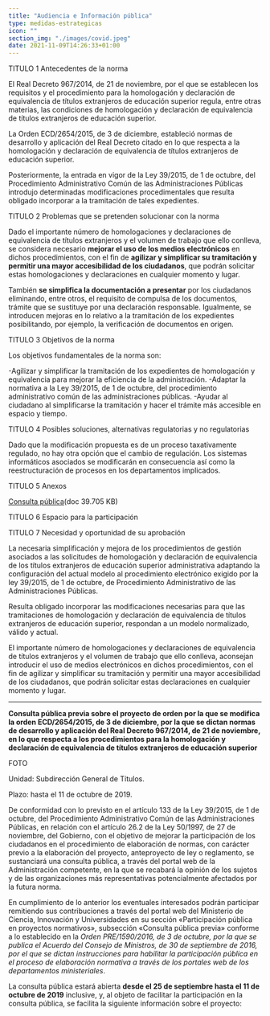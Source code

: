 ```yaml
---
title: "Audiencia e Información pública"
type: medidas-estrategicas
icon: ""
section_img: "./images/covid.jpeg"
date: 2021-11-09T14:26:33+01:00
---
```

TITULO 1 Antecedentes de la norma

El Real Decreto 967/2014, de 21 de noviembre, por el que se establecen los requisitos y el procedimiento para la homologación y declaración de equivalencia de títulos extranjeros de educación superior regula, entre otras materias, las condiciones de homologación y declaración de equivalencia de títulos extranjeros de educación superior.  

La Orden ECD/2654/2015, de 3 de diciembre, estableció normas de desarrollo y aplicación del Real Decreto citado en lo que respecta a la homologación y declaración de equivalencia de títulos extranjeros de educación superior.

Posteriormente, la entrada en vigor de la Ley 39/2015, de 1 de octubre, del Procedimiento Administrativo Común de las Administraciones Públicas introdujo determinadas modificaciones procedimentales que resulta obligado incorporar a la tramitación de tales expedientes.  

TITULO 2 Problemas que se pretenden solucionar con la norma

Dado el importante número de homologaciones y declaraciones de equivalencia de títulos extranjeros y el volumen de trabajo que ello conlleva, se considera necesario **mejorar el uso de los medios electrónicos** en dichos procedimientos, con el fin de **agilizar y simplificar su tramitación y permitir una mayor accesibilidad de los ciudadanos**, que podrán solicitar estas homologaciones y declaraciones en cualquier momento y lugar.  

También **se simplifica la documentación a presentar** por los ciudadanos eliminando, entre otros, el requisito de compulsa de los documentos, trámite que se sustituye por una declaración responsable. Igualmente, se introducen mejoras en lo relativo a la tramitación de los expedientes posibilitando, por ejemplo, la verificación de documentos en origen.

TITULO  3 Objetivos de la norma

Los objetivos fundamentales de la norma son:

-Agilizar y simplificar la tramitación de los expedientes de homologación y equivalencia para mejorar la eficiencia de la administración.
-Adaptar la normativa a la Ley 39/2015, de 1 de octubre, del procedimiento administrativo común de las administraciones públicas.
-Ayudar al ciudadano al simplificarse la tramitación y hacer el trámite más accesible en espacio y tiempo.

TITULO 4  Posibles soluciones, alternativas regulatorias y no regulatorias 

Dado que la modificación propuesta es de un proceso taxativamente regulado, no hay otra opción que el cambio de regulación. Los sistemas informáticos asociados se modificarán en consecuencia así como la reestructuración de procesos en los departamentos implicados.  

TITULO 5 Anexos

[Consulta pública](/portal-web/documentos/PDF/Consulta_publica_procedimientos_homologacion.doc)(doc 39.705 KB)

TITULO 6 Espacio para la participación 

TITULO 7 Necesidad y oportunidad de su aprobación

La necesaria simplificación y mejora de los procedimientos de gestión asociados a las solicitudes de homologación y declaración de equivalencia de los títulos extranjeros de educación superior administrativa adaptando la configuración del actual modelo al procedimiento electrónico exigido por la ley 39/2015, de 1 de octubre, de Procedimiento Administrativo de las Administraciones Públicas.  

Resulta obligado incorporar las modificaciones necesarias para que las tramitaciones de homologación y declaración de equivalencia de títulos extranjeros de educación superior, respondan a un modelo normalizado, válido y actual.  

El importante número de homologaciones y declaraciones de equivalencia de títulos extranjeros y el volumen de trabajo que ello conlleva, aconsejan introducir el uso de medios electrónicos en dichos procedimientos, con el fin de agilizar y simplificar su tramitación y permitir una mayor accesibilidad de los ciudadanos, que podrán solicitar estas declaraciones en cualquier momento y lugar.  

---
**Consulta pública previa sobre el proyecto de orden por la que se modifica la orden ECD/2654/2015, de 3 de diciembre, por la que se dictan normas de desarrollo y aplicación del Real Decreto 967/2014, de 21 de noviembre, en lo que respecta a los procedimientos para la homologación y declaración de equivalencia de títulos extranjeros de educación superior**

FOTO

Unidad: Subdirección General de Títulos.

Plazo: hasta el 11 de octubre de 2019.

De conformidad con lo previsto en el artículo 133 de la Ley 39/2015, de 1 de octubre, del Procedimiento Administrativo Común de las Administraciones Públicas, en relación con el artículo 26.2 de la Ley 50/1997, de 27 de noviembre, del Gobierno, con el objetivo de mejorar la participación de los ciudadanos en el procedimiento de elaboración de normas, con carácter previo a la elaboración del proyecto, anteproyecto de ley o reglamento, se sustanciará una consulta pública, a través del portal web de la Administración competente, en la que se recabará la opinión de los sujetos y de las organizaciones más representativas potencialmente afectados por la futura norma.

En cumplimiento de lo anterior los eventuales interesados podrán participar remitiendo sus contribuciones a través del portal web del Ministerio de Ciencia, Innovación y Universidades en su sección «Participación pública en proyectos normativos», subsección «Consulta pública previa» conforme a lo establecido en la *Orden PRE/1590/2016, de 3 de octubre, por la que se publica el Acuerdo del Consejo de Ministros, de 30 de septiembre de 2016, por el que se dictan instrucciones para habilitar la participación pública en el proceso de elaboración normativa a través de los portales web de los departamentos ministeriales*.

La consulta pública estará abierta **desde el 25 de septiembre hasta el 11 de octubre de 2019** inclusive, y, al objeto de facilitar la participación en la consulta pública, se facilita la siguiente información sobre el proyecto:

